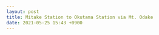 ```yaml
---
layout: post
title: Mitake Station to Okutama Station via Mt. Odake
date: 2021-05-25 15:43 +0900
---
```

